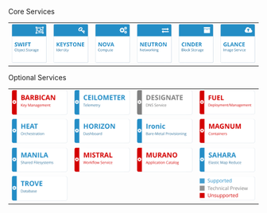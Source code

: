 <!-- .slide: data-background-image="images/suse-logo.svg" data-background-size="90% auto" -->


Core Services
<table>
<tr>
    <td><img src="images/openstack/swift.svg"    ></td>
    <td><img src="images/openstack/keystone.svg" ></td>
    <td><img src="images/openstack/nova.svg"     ></td>
    <td><img src="images/openstack/neutron.svg"  ></td>
    <td><img src="images/openstack/cinder.svg"   ></td>
    <td><img src="images/openstack/glance.svg"   ></td>
</tr>
</table>

Optional Services

<table>
<tr>
    <td><img src="images/openstack/barbican-notsupported.svg"></td>
    <td><img src="images/openstack/ceilometer.svg"></td>
    <td><img src="images/openstack/designate-techpreview.svg"></td>
    <td><img src="images/openstack/fuel-notsupported.svg"></td>
</tr>
<tr>
    <td><img src="images/openstack/heat.svg"></td>
    <td><img src="images/openstack/horizon.svg"></td>
    <td><img src="images/openstack/ironic.svg"></td>
    <td><img src="images/openstack/magnum-notsupported.svg"></td>
</tr>
<tr>
    <td><img src="images/openstack/manila.svg"></td>
    <td><img src="images/openstack/mistral-notsupported.svg"></td>
    <td><img src="images/openstack/murano-notsupported.svg"></td>
    <td><img src="images/openstack/sahara.svg"></td>
</tr>
<tr>
    <td><img src="images/openstack/trove.svg"></td>
    <td></td>
    <td></td>
    <td><img src="images/openstack/legend.svg"></td>
</tr>
</table>
